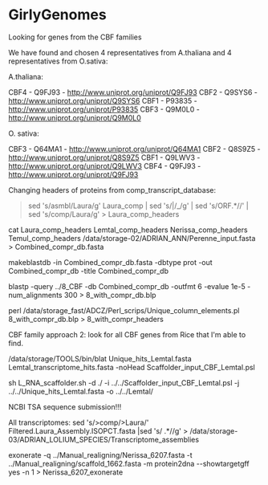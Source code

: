 GirlyGenomes
============


Looking for genes from the CBF families 

We have found and chosen 4 representatives from A.thaliana and 4 representatives from O.sativa:

A.thaliana:

CBF4 - Q9FJ93 - http://www.uniprot.org/uniprot/Q9FJ93
CBF2 - Q9SYS6 - http://www.uniprot.org/uniprot/Q9SYS6
CBF1 - P93835 - http://www.uniprot.org/uniprot/P93835
CBF3 - Q9M0L0 - http://www.uniprot.org/uniprot/Q9M0L0

O. sativa: 

CBF3 - Q64MA1 - http://www.uniprot.org/uniprot/Q64MA1
CBF2 - Q8S9Z5 - http://www.uniprot.org/uniprot/Q8S9Z5
CBF1 - Q9LWV3 - http://www.uniprot.org/uniprot/Q9LWV3
CBF4 - Q9FJ93 - http://www.uniprot.org/uniprot/Q9FJ93

Changing headers of proteins from comp_transcript_database:

> sed 's/asmbl/Laura/g' Laura_comp | sed 's/|/_/g' | sed 's/ORF.*//' | sed 's/comp/Laura/g' > Laura_comp_headers

cat Laura_comp_headers Lemtal_comp_headers Nerissa_comp_headers Temul_comp_headers /data/storage-02/ADRIAN_ANN/Perenne_input.fasta > Combined_compr_db.fasta

makeblastdb -in Combined_compr_db.fasta -dbtype prot -out Combined_compr_db -title Combined_compr_db

blastp -query ../8_CBF -db Combined_compr_db -outfmt 6 -evalue 1e-5 -num_alignments 300 > 8_with_compr_db.blp

perl /data/storage_fast/ADCZ/Perl_scrips/Unique_column_elements.pl 8_with_compr_db.blp > 8_with_compr_headers

CBF family approach 2: look for all CBF genes from Rice that I'm able to find. 

/data/storage/TOOLS/bin/blat Unique_hits_Lemtal.fasta Lemtal_transcriptome_hits.fasta -noHead Scaffolder_input_CBF_Lemtal.psl

sh L_RNA_scaffolder.sh -d ./ -i ../../Scaffolder_input_CBF_Lemtal.psl -j ../../Unique_hits_Lemtal.fasta -o ../../Lemtal/

NCBI TSA sequence submission!!!

All transcriptomes: sed 's/>comp/>Laura/' Filtered.Laura_Assembly.ISOPCT.fasta |sed 's/ .*//g' > /data/storage-03/ADRIAN_LOLIUM_SPECIES/Transcriptome_assemblies

exonerate -q ../Manual_realigning/Nerissa_6207.fasta -t ../Manual_realigning/scaffold_1662.fasta -m protein2dna --showtargetgff yes -n 1  > Nerissa_6207_exonerate
